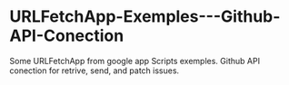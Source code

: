 # URLFetchApp-Exemples---Github-API-Conection
Some URLFetchApp from google app Scripts exemples. Github API conection for retrive, send, and patch issues.
